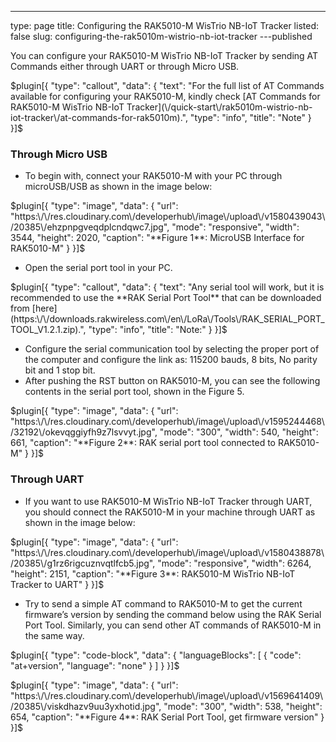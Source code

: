 ---
type: page
title: Configuring the RAK5010-M WisTrio NB-IoT Tracker
listed: false
slug: configuring-the-rak5010m-wistrio-nb-iot-tracker
---published

You can configure your RAK5010-M WisTrio NB-IoT Tracker by sending AT Commands either through UART or through Micro USB.

$plugin[{
    "type": "callout",
    "data": {
        "text": "For the full list of AT Commands available for configuring your RAK5010-M, kindly check [AT Commands for RAK5010-M WisTrio NB-IoT Tracker](\/quick-start\/rak5010m-wistrio-nb-iot-tracker\/at-commands-for-rak5010m).",
        "type": "info",
        "title": "Note"
    }
}]$

### Through Micro USB

- To begin with, connect your RAK5010-M with your PC through microUSB/USB as shown in the image below:

$plugin[{
    "type": "image",
    "data": {
        "url": "https:\/\/res.cloudinary.com\/developerhub\/image\/upload\/v1580439043\/20385\/ehzpnpgveqdplcndqwc7.jpg",
        "mode": "responsive",
        "width": 3544,
        "height": 2020,
        "caption": "**Figure 1**: MicroUSB Interface for RAK5010-M"
    }
}]$

- Open the serial port tool in your PC.

$plugin[{
    "type": "callout",
    "data": {
        "text": "Any serial tool will work, but it is recommended to use the **RAK Serial Port Tool** that can be downloaded from [here](https:\/\/downloads.rakwireless.com\/en\/LoRa\/Tools\/RAK_SERIAL_PORT_TOOL_V1.2.1.zip).",
        "type": "info",
        "title": "Note:"
    }
}]$

- Configure the serial communication tool by selecting the proper port of the computer and configure the link as: 115200 bauds, 8 bits, No parity bit and 1 stop bit.
- After pushing the RST button on RAK5010-M, you can see the following contents in the serial port tool, shown in the Figure 5.

$plugin[{
    "type": "image",
    "data": {
        "url": "https:\/\/res.cloudinary.com\/developerhub\/image\/upload\/v1595244468\/32192\/okevqggiyfh9z7lsvvyt.jpg",
        "mode": "300",
        "width": 540,
        "height": 661,
        "caption": "**Figure 2**: RAK serial port tool connected to RAK5010-M"
    }
}]$

### Through UART

- If you want to use RAK5010-M WisTrio NB-IoT Tracker through UART, you should connect the RAK5010-M in your machine through UART as shown in the image below:

$plugin[{
    "type": "image",
    "data": {
        "url": "https:\/\/res.cloudinary.com\/developerhub\/image\/upload\/v1580438878\/20385\/g1rz6rigcuznvqtlfcb5.jpg",
        "mode": "responsive",
        "width": 6264,
        "height": 2151,
        "caption": "**Figure 3**: RAK5010-M WisTrio NB-IoT Tracker to UART"
    }
}]$

- Try to send a simple AT command to RAK5010-M to get the current firmware’s version by sending the command below using the RAK Serial Port Tool. Similarly, you can send other AT commands of RAK5010-M in the same way.

$plugin[{
    "type": "code-block",
    "data": {
        "languageBlocks": [
            {
                "code": "at+version",
                "language": "none"
            }
        ]
    }
}]$

$plugin[{
    "type": "image",
    "data": {
        "url": "https:\/\/res.cloudinary.com\/developerhub\/image\/upload\/v1569641409\/20385\/viskdhazv9uu3yxhotid.jpg",
        "mode": "300",
        "width": 538,
        "height": 654,
        "caption": "**Figure 4**: RAK Serial Port Tool, get firmware version"
    }
}]$

